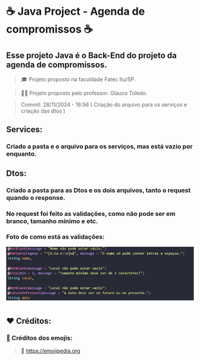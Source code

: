 # ☕ Java Project - Agenda de compromissos ☕

## Esse projeto Java é o Back-End do projeto da agenda de compromissos.

> 🎓 Projeto proposto na faculdade Fatec Itu/SP.

> 👨‍🏫 Projeto proposto pelo professor: Glauco Toledo.

> Commit: 28/11/2024 - 16:56 ( Criação do arquivo para os serviços e criação das dtos )

## Services:
### Criado a pasta e o arquivo para os serviços, mas está vazio por enquanto.

## Dtos:
### Criado a pasta para as Dtos e os dois arquivos, tanto o request quando o response.
### No request foi feito as validações, como não pode ser em branco, tamanho mínimo e etc.
### Foto de como está as validações:
![Códigos para fazer a validação](./assets/validations.png)

#

## ❤️ Créditos:

### 🎉 Créditos dos emojis:
> 🔗 https://emojipedia.org